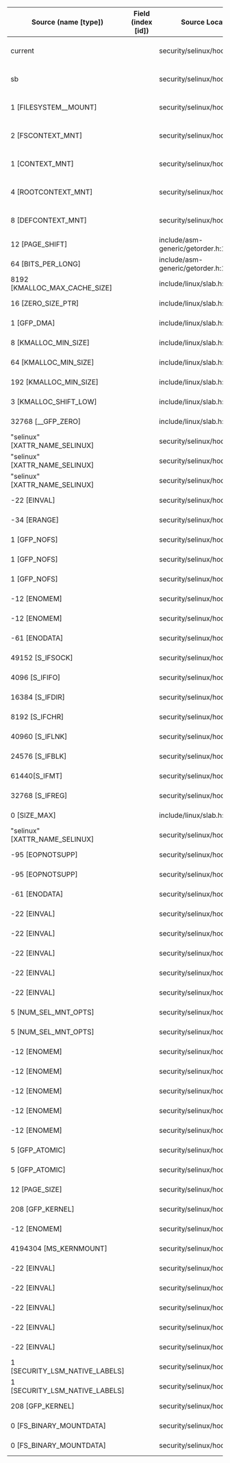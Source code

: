 | Source (name [type])           | Field (index [id]) | Source Location                   | Label at Source             |
|--------------------------------|--------------------|-----------------------------------|-----------------------------|
| current                        |                    | security/selinux/hooks.c:2606     | subject, dynamic, external  |
| sb                             |                    | security/selinux/hooks.c:2604     | object, dynamic, input      |
| 1 [FILESYSTEM__MOUNT]          |                    | security/selinux/hooks.c:2620     | operation, static, mediator |
| 2 [FSCONTEXT_MNT]              |                    | security/selinux/hooks.c:1018     | operation, static, mediator |
| 1 [CONTEXT_MNT]                |                    | security/selinux/hooks.c:1022     | operation, static, mediator |
| 4 [ROOTCONTEXT_MNT]            |                    | security/selinux/hooks.c:1026     | operation, static, mediator |
| 8 [DEFCONTEXT_MNT]             |                    | security/selinux/hooks.c:1030     | operation, static, mediator |
| 12 [PAGE_SHIFT]                |                    | include/asm-generic/getorder.h:18 | all, static, external       |
| 64 [BITS_PER_LONG]             |                    | include/asm-generic/getorder.h:19 | all, static, external       |
| 8192 [KMALLOC_MAX_CACHE_SIZE]  |                    | include/linux/slab.h:415          | all, static, external       |
| 16 [ZERO_SIZE_PTR]             |                    | include/linux/slab.h:422          | all, static, external       |
| 1 [GFP_DMA]                    |                    | include/linux/slab.h:418          | all, static, external       |
| 8 [KMALLOC_MIN_SIZE]           |                    | include/linux/slab.h:252          | all, static, external       |
| 64 [KMALLOC_MIN_SIZE]          |                    | include/linux/slab.h:255          | all, static, external       |
| 192 [KMALLOC_MIN_SIZE]         |                    | include/linux/slab.h:257          | all, static, external       |
| 3 [KMALLOC_SHIFT_LOW]          |                    | include/linux/slab.h:253          | all, static, external       |
| 32768 [__GFP_ZERO]             |                    | include/linux/slab.h:578          | all, static, external       |
| "selinux" [XATTR_NAME_SELINUX] |                    | security/selinux/hooks.c:1344     | all, static, external       |
| "selinux" [XATTR_NAME_SELINUX] |                    | security/selinux/hooks.c:1350     | all, static, external       |
| "selinux" [XATTR_NAME_SELINUX] |                    | security/selinux/hooks.c:1365     | all, static, external       |
| -22 [EINVAL]                   |                    | security/selinux/hooks.c:1388     | all, static, external       |
| -34 [ERANGE]                   |                    | security/selinux/hooks.c:1346     | all, static, external       |
| 1 [GFP_NOFS]                   |                    | security/selinux/hooks.c:1337     | all, static, external       |
| 1 [GFP_NOFS]                   |                    | security/selinux/hooks.c:1357     | all, static, external       |
| 1 [GFP_NOFS]                   |                    | security/selinux/hooks.c:1383     | all, static, external       |
| -12 [ENOMEM]                   |                    | security/selinux/hooks.c:1339     | all, static, external       |
| -12 [ENOMEM]                   |                    | security/selinux/hooks.c:1359     | all, static, external       |
| -61 [ENODATA]                  |                    | security/selinux/hooks.c:1370     | all, static, external       |
| 49152 [S_IFSOCK]               |                    | security/selinux/hooks.c:1140     | all, static, external       |
| 4096 [S_IFIFO]                 |                    | security/selinux/hooks.c:1152     | all, static, external       |
| 16384 [S_IFDIR]                |                    | security/selinux/hooks.c:1148     | all, static, external       |
| 8192 [S_IFCHR]                 |                    | security/selinux/hooks.c:1150     | all, static, external       |
| 40960 [S_IFLNK]                |                    | security/selinux/hooks.c:1142     | all, static, external       |
| 24576 [S_IFBLK]                |                    | security/selinux/hooks.c:1146     | all, static, external       |
| 61440[S_IFMT]                  |                    | security/selinux/hooks.c:1139     | all, static, external       |
| 32768 [S_IFREG]                |                    | security/selinux/hooks.c:1144     | all, static, external       |
| 0 [SIZE_MAX]                   |                    | include/linux/slab.h:522          | all, static, external       |
| "selinux" [XATTR_NAME_SELINUX] |                    | security/selinux/hooks.c:442      | all, static, external       |
| -95 [EOPNOTSUPP]               |                    | security/selinux/hooks.c:439      | all, static, external       |
| -95 [EOPNOTSUPP]               |                    | security/selinux/hooks.c:444      | all, static, external       |
| -61 [ENODATA]                  |                    | security/selinux/hooks.c:443      | all, static, external       |
| -22 [EINVAL]                   |                    | security/selinux/hooks.c:946      | all, static, external       |
| -22 [EINVAL]                   |                    | security/selinux/hooks.c:959      | all, static, external       |
| -22 [EINVAL]                   |                    | security/selinux/hooks.c:972      | all, static, external       |
| -22 [EINVAL]                   |                    | security/selinux/hooks.c:985      | all, static, external       |
| -22 [EINVAL]                   |                    | security/selinux/hooks.c:998      | all, static, external       |
| 5 [NUM_SEL_MNT_OPTS]           |                    | security/selinux/hooks.c:1006     | all, static, external       |
| 5 [NUM_SEL_MNT_OPTS]           |                    | security/selinux/hooks.c:1010     | all, static, external       |
| -12 [ENOMEM]                   |                    | security/selinux/hooks.c:952      | all, static, external       |
| -12 [ENOMEM]                   |                    | security/selinux/hooks.c:965      | all, static, external       |
| -12 [ENOMEM]                   |                    | security/selinux/hooks.c:978      | all, static, external       |
| -12 [ENOMEM]                   |                    | security/selinux/hooks.c:991      | all, static, external       |
| -12 [ENOMEM]                   |                    | security/selinux/hooks.c:1005     | all, static, external       |
| 5 [GFP_ATOMIC]                 |                    | security/selinux/hooks.c:1006     | all, static, external       |
| 5 [GFP_ATOMIC]                 |                    | security/selinux/hooks.c:1010     | all, static, external       |
| 12 [PAGE_SIZE]                 |                    | security/selinux/hooks.c:1249     | all, static, external       |
| 208 [GFP_KERNEL]               |                    | security/selinux/hooks.c:1245     | all, static, external       |
| -12 [ENOMEM]                   |                    | security/selinux/hooks.c:1247     | all, static, external       |
| 4194304 [MS_KERNMOUNT]         |                    | security/selinux/hooks.c:2615     | all, static, external       |
| -22 [EINVAL]                   |                    | security/selinux/hooks.c:642      | all, static, external       |
| -22 [EINVAL]                   |                    | security/selinux/hooks.c:650      | all, static, external       |
| -22 [EINVAL]                   |                    | security/selinux/hooks.c:727      | all, static, external       |
| -22 [EINVAL]                   |                    | security/selinux/hooks.c:808      | all, static, external       |
| -22 [EINVAL]                   |                    | security/selinux/hooks.c:829      | all, static, external       |
| 1 [SECURITY_LSM_NATIVE_LABELS] |                    | security/selinux/hooks.c:770      | all, static, external       |
| 1 [SECURITY_LSM_NATIVE_LABELS] |                    | security/selinux/hooks.c:772      | all, static, external       |
| 208 [GFP_KERNEL]               |                    | security/selinux/hooks.c:680      | all, static, external       |
| 0 [FS_BINARY_MOUNTDATA]        |                    | security/selinux/hooks.c:665      | all, static, external       |
| 0 [FS_BINARY_MOUNTDATA]        |                    | security/selinux/hooks.c:1057     | all, static, external       |
